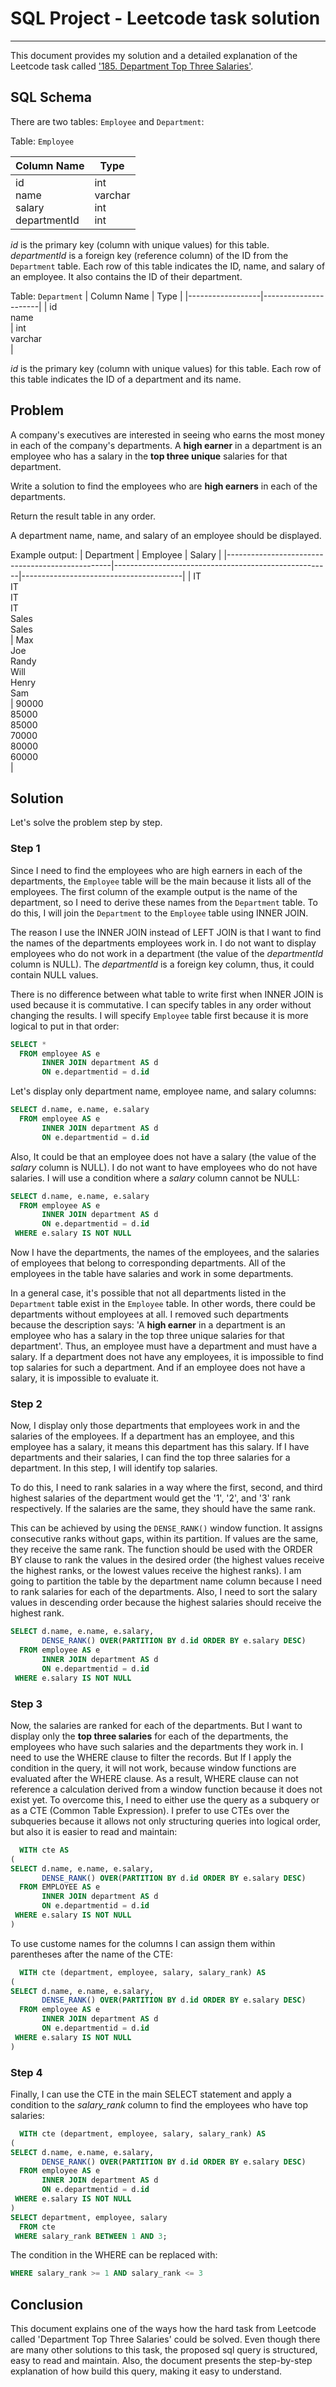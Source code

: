 # SQL Project - Leetcode task solution

---
This document provides my solution and a detailed explanation of the Leetcode task called ['185. Department Top Three Salaries'](https://leetcode.com/problems/department-top-three-salaries/description/).


## SQL Schema

There are two tables: `Employee` and `Department`:

Table: `Employee`

| Column Name                                 | Type                                |
|---------------------------------------------|-------------------------------------|
| id<br> name<br> salary<br> departmentId<br> | int<br> varchar<br> int<br> int<br> |
 
*id* is the primary key (column with unique values) for this table.
*departmentId* is a foreign key (reference column) of the ID from 
the `Department` table.
Each row of this table indicates the ID, name, and salary of an employee. 
It also contains the ID of their department.

Table: `Department`
| Column Name      | Type                 |
|------------------|----------------------|
| id<br> name<br>  | int<br> varchar<br>  |


*id* is the primary key (column with unique values) for this table. Each row of this table indicates the ID of a department and its name.

## Problem
A company's executives are interested in seeing who earns the most money in each of the company's departments. A **high earner** in a department is an employee who has a salary in the **top three unique** salaries for that department.

Write a solution to find the employees who are **high earners** in each of the departments.

Return the result table in any order.

A department name, name, and salary of an employee should be displayed.

Example output:
| Department                                      | Employee                                             | Salary                                  |
|-------------------------------------------------|------------------------------------------------------|----------------------------------------|
| IT<br> IT<br> IT<br> IT<br> Sales<br> Sales<br> | Max<br> Joe<br> Randy<br> Will<br> Henry<br> Sam<br> | 90000<br> 85000<br> 85000<br> 70000<br> 80000<br> 60000<br> |

## Solution

Let's solve the problem step by step.

### Step 1

Since I need to find the employees who are high earners in each of the departments, the `Employee` table will be the main because it lists all of the employees. The first column of the example output is the name of the department, so I need to derive these names from the `Department` table. To do this, I will join the `Department` to the `Employee` table using INNER JOIN.

The reason I use the INNER JOIN instead of LEFT JOIN is that I want to find the names of the departments employees work in. I do not want to display employees who do not work in a department (the value of the *departmentId* column is NULL). The *departmentId* is a foreign key column, thus, it could contain NULL values. 

There is no difference between what table to write first when INNER JOIN is used because it is commutative. I can specify tables in any order without changing the results. I will specify `Employee` table first because it is more logical to put in that order:
```sql
SELECT *
  FROM employee AS e
       INNER JOIN department AS d
       ON e.departmentid = d.id
```
Let's display only department name, employee name, and salary columns:
```sql
SELECT d.name, e.name, e.salary
  FROM employee AS e
       INNER JOIN department AS d
       ON e.departmentid = d.id
```

Also, It could be that an employee does not have a salary (the value of the *salary* column is NULL). I do not want to have employees who do not have salaries. I will use a condition where a *salary* column cannot be NULL:
```sql
SELECT d.name, e.name, e.salary
  FROM employee AS e
       INNER JOIN department AS d
       ON e.departmentid = d.id
 WHERE e.salary IS NOT NULL
 ```

Now I have the departments, the names of the employees, and the salaries of employees that belong to corresponding departments. All of the employees in the table have salaries and work in some departments.

In a general case, it's possible that not all departments listed in the `Department` table exist in the `Employee` table. In other words, there could be departments without employees at all. I removed such departments because the description says: 'A **high earner** in a department is an employee who has a salary in the top three unique salaries for that department'. Thus, an employee must have a department and must have a salary. If a department does not have any employees, it is impossible to find top salaries for such a department. And if an employee does not have a salary, it is impossible to evaluate it.
### Step 2
Now, I display only those departments that employees work in and the salaries of the employees. If a department has an employee, and this employee has a salary, it means this department has this salary. If I have departments and their salaries, I can find the top three salaries for a department. In this step, I will identify top salaries. 

To do this, I need to rank salaries in a way where the first, second, and third highest salaries of the department would get the '1', '2', and '3' rank respectively. If the salaries are the same, they should have the same rank. 

This can be achieved by using the `DENSE_RANK()` window function. It assigns consecutive ranks without gaps, within its partition. If values are the same, they receive the same rank. The function should be used with the ORDER BY clause to rank the values in the desired order (the highest values receive the highest ranks, or the lowest values receive the highest ranks). I am going to partition the table by the department name column because I need to rank salaries for each of the departments. Also, I need to sort the salary values in descending order because the highest salaries should receive the highest rank.

```sql
SELECT d.name, e.name, e.salary,
       DENSE_RANK() OVER(PARTITION BY d.id ORDER BY e.salary DESC)
  FROM employee AS e
       INNER JOIN department AS d
       ON e.departmentid = d.id
 WHERE e.salary IS NOT NULL
```

### Step 3
Now, the salaries are ranked for each of the departments. But I want to display only the **top three salaries** for each of the departments, the employees who have such salaries and the departments they work in. I need to use the WHERE clause to filter the records. But If I apply the condition in the query, it will not work, because window functions are evaluated after the WHERE clause. As a result, WHERE clause can not reference a calculation derived from a window function because it does not exist yet. To overcome this, I need to either use the query as a subquery or as a CTE (Common Table Expression). I prefer to use CTEs over the subqueries because it allows not only structuring queries into logical order, but also it is easier to read and maintain:
```sql
  WITH cte AS
(
SELECT d.name, e.name, e.salary,
       DENSE_RANK() OVER(PARTITION BY d.id ORDER BY e.salary DESC)
  FROM EMPLOYEE AS e
       INNER JOIN department AS d
       ON e.departmentid = d.id 
 WHERE e.salary IS NOT NULL
)
```
To use custome names for the columns I can assign them within parentheses after the name of the CTE:
```sql
  WITH cte (department, employee, salary, salary_rank) AS
(
SELECT d.name, e.name, e.salary,
       DENSE_RANK() OVER(PARTITION BY d.id ORDER BY e.salary DESC)
  FROM employee AS e
       INNER JOIN department AS d
       ON e.departmentid = d.id
 WHERE e.salary IS NOT NULL
)
```
### Step 4
Finally, I can use the CTE in the main SELECT statement and apply a condition to the *salary_rank* column to find the employees who have top salaries:
```sql
  WITH cte (department, employee, salary, salary_rank) AS
(
SELECT d.name, e.name, e.salary,
       DENSE_RANK() OVER(PARTITION BY d.id ORDER BY e.salary DESC)
  FROM employee AS e
       INNER JOIN department AS d
       ON e.departmentid = d.id
 WHERE e.salary IS NOT NULL
)
SELECT department, employee, salary
  FROM cte
 WHERE salary_rank BETWEEN 1 AND 3;
```

The condition in the WHERE can be replaced with:
```sql 
WHERE salary_rank >= 1 AND salary_rank <= 3
```
## Conclusion
This document explains one of the ways how the hard task from Leetcode called 'Department Top Three Salaries' could be solved. Even though there are many other solutions to this task, the proposed sql query is structured, easy to read and maintain. Also, the document presents the step-by-step explanation of how build this query, making it easy to understand. 